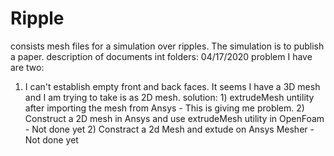 # Ripple
consists mesh files for a simulation over ripples. The simulation is to publish a paper.
description of documents int folders:
04/17/2020 problem I have are two:
1) I can't establish empty front and back faces. It seems I have a 3D mesh and I am trying to take is as 2D mesh.
solution: 1) extrudeMesh untility after importing the mesh from Ansys
               - This is giving me problem.
          2) Construct a 2D mesh in Ansys and use extrudeMesh utility in OpenFoam
               -  Not done yet
          2) Constract a 2d Mesh and extude on Ansys Mesher
               -  Not done yet
          
